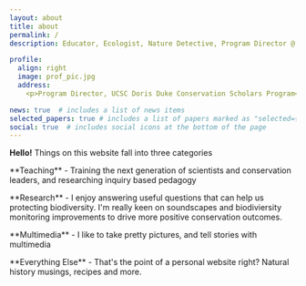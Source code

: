 ```yaml
---
layout: about
title: about
permalink: /
description: Educator, Ecologist, Nature Detective, Program Director @ <a href="https://https://conservationscholars.ucsc.edu/">UCSC DDCSP</a>

profile:
  align: right
  image: prof_pic.jpg
  address: 
    <p>Program Director, UCSC Doris Duke Conservation Scholars Program</p>

news: true  # includes a list of news items
selected_papers: true # includes a list of papers marked as "selected={true}"
social: true  # includes social icons at the bottom of the page
---
```


**Hello!**  Things on this website fall into three categories
<p>**Teaching** - Training the next generation of scientists and conservation leaders, and researching inquiry based pedagogy</li>
<p>**Research** - I enjoy answering useful questions that can help us protecting biodiversity.  I'm really keen on soundscapes and biodiviersity monitoring improvements to drive more positive conservation outcomes.</li>
<p>**Multimedia** - I like to take pretty pictures, and tell stories with multimedia</li>
<p>**Everything Else** - That's the point of a personal website right?  Natural history musings, recipes and more.</li>
